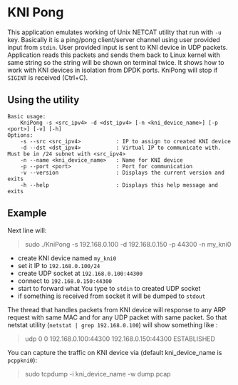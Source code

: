 KNI Pong
========

This application emulates working of Unix NETCAT utility that run with `-u` key.
Basically it is a ping/pong client/server channel using user provided input from `stdin`.
User provided input is sent to KNI device in UDP packets. Application reads this packets and sends them back to Linux kernel with same string so the string will be shown on terminal twice.
It shows how to work with KNI devices in isolation from DPDK ports.
KniPong will stop if `SIGINT` is received (Ctrl+C).

Using the utility
-----------------

    Basic usage:
        KniPong -s <src_ipv4> -d <dst_ipv4> [-n <kni_device_name>] [-p <port>] [-v] [-h]
    Options:
        -s --src <src_ipv4>           : IP to assign to created KNI device
        -d --dst <dst_ipv4>           : Virtual IP to communicate with. Must be in /24 subnet with <src_ipv4>
        -n --name <kni_device_name>   : Name for KNI device
        -p --port <port>              : Port for communication
        -v --version                  : Displays the current version and exits
        -h --help                     : Displays this help message and exits

Example
-------

Next line will:
> sudo ./KniPong -s 192.168.0.100 -d 192.168.0.150 -p 44300 -n my_kni0

* create KNI device named `my_kni0`
* set it IP to `192.168.0.100/24`
* create UDP socket at `192.168.0.100:44300`
* connect to `192.168.0.150:44300`
* start to forward what You type to `stdin` to created UDP socket
* if something is received from socket it will be dumped to `stdout`

The thread that handles packets from KNI device will response to any ARP request with same MAC and for any UDP packet with same packet.
So that netstat utility (`netstat | grep 192.168.0.100`) will show something like :
> udp 0 0 192.168.0.100:44300 192.168.0.150:44300 ESTABLISHED

You can capture the traffic on KNI device via (default kni_device_name is `pcppkni0`):
> sudo tcpdump -i kni_device_name -w dump.pcap
